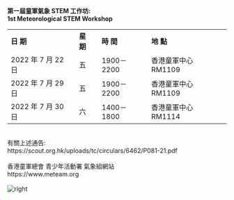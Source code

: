 <B>第一屆童軍氣象 STEM 工作坊:</B>
<br>
<B>1st Meteorological STEM Workshop</B>
<br>
<table>
<tr><td><B>日 期</B></td><td><B>星 期</B></td><td><B>時 間</B></td><td><B>地 點</B></td>
</tr>
<tr><td>2022 年 7 月 22 日 </td><td>五 </td><td>1900－2200 </td><td>香港童軍中心 RM1109</td></tr>
<tr><td>2022 年 7 月 29 日 </td><td>五 </td><td>1900－2200 </td><td>香港童軍中心 RM1109</td></tr>
<tr><td>2022 年 7 月 30 日 </td><td>六 </td><td>1400－1800 </td><td>香港童軍中心 RM1114</td></tr>
</table>
<br>
有關上述通告:<br>
https://scout.org.hk/uploads/tc/circulars/6462/P081-21.pdf
<BR><BR>
香港童軍總會 青少年活動署 氣象組網站<BR>
https://www.meteam.org
<BR><BR>
<img src="https://www.meteam.org/1st_STEM2022/GithubWebpage/meteamlogoa.png" alt="right">

